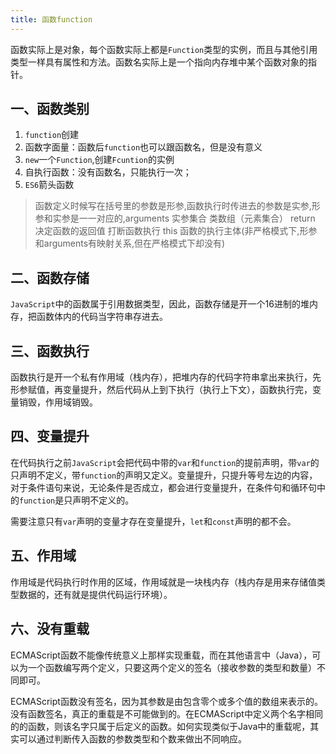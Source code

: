 ```yaml
---
title: 函数function
---
```


函数实际上是对象，每个函数实际上都是`Function`类型的实例，而且与其他引用类型一样具有属性和方法。函数名实际上是一个指向内存堆中某个函数对象的指针。

## 一、函数类别

1.  `function`创建
2.  函数字面量：函数后`function`也可以跟函数名，但是没有意义
3.  `new`一个`Function`,创建`Fcuntion`的实例
4.  自执行函数：没有函数名，只能执行一次；
5.  `ES6`箭头函数

>   函数定义时候写在括号里的参数是形参,函数执行时传进去的参数是实参,形参和实参是一一对应的,arguments 实参集合 类数组（元素集合） return 决定函数的返回值 打断函数执行 this 函数的执行主体(非严格模式下,形参和arguments有映射关系,但在严格模式下却没有)

## 二、函数存储

`JavaScript`中的函数属于引用数据类型，因此，函数存储是开一个16进制的堆内存，把函数体内的代码当字符串存进去。

## 三、函数执行

函数执行是开一个私有作用域（栈内存），把堆内存的代码字符串拿出来执行，先形参赋值，再变量提升，然后代码从上到下执行（执行上下文），函数执行完，变量销毁，作用域销毁。

## 四、变量提升

在代码执行之前`JavaScript`会把代码中带的`var`和`function`的提前声明，带`var`的只声明不定义，带`function`的声明又定义。变量提升，只提升等号左边的内容，对于条件语句来说，无论条件是否成立，都会进行变量提升，在条件句和循环句中的`function`是只声明不定义的。

需要注意只有`var`声明的变量才存在变量提升，`let`和`const`声明的都不会。

## 五、作用域

作用域是代码执行时作用的区域，作用域就是一块栈内存（栈内存是用来存储值类型数据的，还有就是提供代码运行环境）。

## 六、没有重载

ECMAScript函数不能像传统意义上那样实现重载，而在其他语言中（Java），可以为一个函数编写两个定义，只要这两个定义的签名（接收参数的类型和数量）不同即可。

ECMAScript函数没有签名，因为其参数是由包含零个或多个值的数组来表示的。没有函数签名，真正的重载是不可能做到的。在ECMAScript中定义两个名字相同的的函数，则该名字只属于后定义的函数。如何实现类似于Java中的重载呢，其实可以通过判断传入函数的参数类型和个数来做出不同响应。
